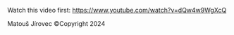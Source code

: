 Watch this video first: https://www.youtube.com/watch?v=dQw4w9WgXcQ




Matouš Jírovec ©Copyright 2024